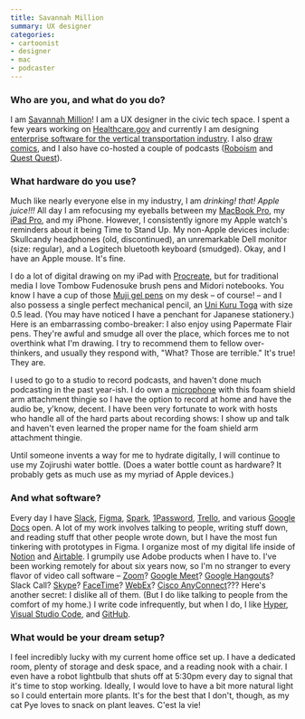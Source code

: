 ```yaml
---
title: Savannah Million
summary: UX designer
categories:
- cartoonist
- designer
- mac
- podcaster
---
```


### Who are you, and what do you do?

I am [Savannah Million](http://savannahmillion.com/ "Savannah's website.")! I am a UX designer in the civic tech space. I spent a few years working on [Healthcare.gov](https://healthcare.gov/ "The US government's health care website.") and currently I am designing [enterprise software for the vertical transportation industry](https://www.civicelevator.com/ "A vertical transport software company."). I also [draw comics](https://www.instagram.com/savmillion/ "Savannah's Instagram account."), and I also have co-hosted a couple of podcasts ([Roboism](https://www.relay.fm/roboism/ "A podcast about robots.") and [Quest Quest](https://podcasts.apple.com/us/podcast/quest-quest/id1372879786 "A podcast about Dungeons & Dragons.")).

### What hardware do you use?

Much like nearly everyone else in my industry, I am _drinking! that! Apple juice!!!_ All day I am refocusing my eyeballs between my [MacBook Pro][macbook-pro], my [iPad Pro][ipad-pro], and my iPhone. However, I consistently ignore my Apple watch's reminders about it being Time to Stand Up. My non-Apple devices include: Skullcandy headphones (old, discontinued), an unremarkable Dell monitor (size: regular), and a Logitech bluetooth keyboard (smudged). Okay, and I have an Apple mouse. It's fine.

I do a lot of digital drawing on my iPad with [Procreate][procreate-ios], but for traditional media I love Tombow Fudenosuke brush pens and Midori notebooks. You know I have a cup of those [Muji gel pens][gel-ink-ballpoint] on my desk – of course! – and I also possess a single perfect mechanical pencil, an [Uni Kuru Toga][kuru-toga] with size 0.5 lead. (You may have noticed I have a penchant for Japanese stationery.) Here is an embarrassing combo-breaker: I also enjoy using Papermate Flair pens. They're awful and smudge all over the place, which forces me to not overthink what I'm drawing. I try to recommend them to fellow over-thinkers, and usually they respond with, "What? Those are terrible." It's true! They are.

I used to go to a studio to record podcasts, and haven't done much podcasting in the past year-ish. I do own a [microphone][atr2100-usb] with this foam shield arm attachment thingie so I have the option to record at home and have the audio be, y'know, decent. I have been very fortunate to work with hosts who handle all of the hard parts about recording shows: I show up and talk and haven't even learned the proper name for the foam shield arm attachment thingie.

Until someone invents a way for me to hydrate digitally, I will continue to use my Zojirushi water bottle. (Does a water bottle count as hardware? It probably gets as much use as my myriad of Apple devices.)

### And what software?

Every day I have [Slack][], [Figma][], [Spark][spark.2], [1Password][], [Trello][], and various [Google Docs][google-docs] open. A lot of my work involves talking to people, writing stuff down, and reading stuff that other people wrote down, but I have the most fun tinkering with prototypes in Figma. I organize most of my digital life inside of [Notion][] and [Airtable][]. I grumpily use Adobe products when I have to. I've been working remotely for about six years now, so I'm no stranger to every flavor of video call software – [Zoom][zoom.2]? [Google Meet][google-meet]? [Google Hangouts][google-hangouts]? Slack Call? [Skype][]? [FaceTime][]? [WebEx][]? [Cisco AnyConnect][anyconnect]??? Here's another secret: I dislike all of them. (But I do like talking to people from the comfort of my home.) I write code infrequently, but when I do, I like [Hyper][], [Visual Studio Code][visual-studio-code], and [GitHub][].

### What would be your dream setup?

I feel incredibly lucky with my current home office set up. I have a dedicated room, plenty of storage and desk space, and a reading nook with a chair. I even have a robot lightbulb that shuts off at 5:30pm every day to signal that it's time to stop working. Ideally, I would love to have a bit more natural light so I could entertain more plants. It's for the best that I don't, though, as my cat Pye loves to snack on plant leaves. C'est la vie!

[1password]: https://1password.com "Password management software for Mac OS X."
[airtable]: https://airtable.com/ "A service for organising data."
[anyconnect]: https://en.wikipedia.org/wiki/List_of_Cisco_products#Software "Software for connecting to remote computers."
[atr2100-usb]: https://www.audio-technica.com/cms/wired_mics/b8dd84773f83092c/ "A USB-based microphone."
[facetime]: https://en.wikipedia.org/wiki/FaceTime "Mac and iOS software for easy video chatting."
[figma]: https://www.figma.com/ "A collaborative design prototype service."
[gel-ink-ballpoint]: https://www.muji.us/store/stationery/pen-pencils/capped-gel-ink.html "A ball-point pen."
[github]: https://github.com/ "A Git code repository service."
[google-docs]: https://en.wikipedia.org/wiki/Google_Docs "A web-based office suite."
[google-hangouts]: https://hangouts.google.com/ "A voice, video and text chat service."
[google-meet]: https://meet.google.com/ "An enterprise video chat service."
[hyper]: https://hyper.is/ "A terminal emulator."
[ipad-pro]: https://en.wikipedia.org/wiki/IPad_Pro "An iOS tablet."
[kuru-toga]: https://www.amazon.com/Uni-Roulette-Rotation-Mechanical-Pencil/dp/B004OHNTVC "A mechanical pencil with a rotating lead system."
[macbook-pro]: https://www.apple.com/macbook-pro/ "A laptop."
[notion]: https://www.notion.so/ "A collaborative wiki service."
[procreate-ios]: https://itunes.apple.com/us/app/procreate/id425073498 "A powerful illustration app."
[skype]: https://www.skype.com/en/ "Voice and video chat software."
[slack]: https://slack.com/ "A collaboration service."
[spark.2]: https://sparkmailapp.com "A Mac email client."
[trello]: https://trello.com/ "A project management service."
[visual-studio-code]: https://code.visualstudio.com/ "A development IDE."
[webex]: https://www.webex.com/ "Video conferencing software."
[zoom.2]: https://zoom.us "Video conferencing software."
